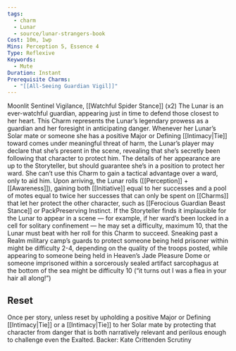 ```yaml
---
tags:
  - charm
  - Lunar
  - source/lunar-strangers-book
Cost: 10m, 1wp
Mins: Perception 5, Essence 4
Type: Reflexive
Keywords:
  - Mute
Duration: Instant
Prerequisite Charms:
  - "[[All-Seeing Guardian Vigil]]"
---
```

Moonlit Sentinel Vigilance, [[Watchful Spider Stance]] (x2) The Lunar is an ever-watchful guardian, appearing just in time to defend those closest to her heart.
This Charm represents the Lunar’s legendary prowess as a guardian and her foresight in anticipating danger. Whenever her Lunar’s Solar mate or someone she has a positive Major or Defining [[Intimacy|Tie]] toward comes under meaningful threat of harm, the Lunar’s player may declare that she’s present in the scene, revealing that she’s secretly been following that character to protect him. The details of her appearance are up to the Storyteller, but should guarantee she’s in a position to protect her ward. She can’t use this Charm to gain a tactical advantage over a ward, only to aid him.
Upon arriving, the Lunar rolls ([[Perception]] + [[Awareness]]), gaining both [[Initiative]] equal to her successes and a pool of motes equal to twice her successes that can only be spent on [[Charms]] that let her protect the other character, such as [[Ferocious Guardian Beast Stance]] or PackPreserving Instinct.
If the Storyteller finds it implausible for the Lunar to appear in a scene — for example, if her ward’s been locked in a cell for solitary confinement — he may set a difficulty, maximum 10, that the Lunar must beat with her roll for this Charm to succeed. Sneaking past a Realm military camp’s guards to protect someone being held prisoner within might be difficulty 2-4, depending on the quality of the troops posted, while appearing to someone being held in Heaven’s Jade Pleasure Dome or someone imprisoned within a sorcerously sealed artifact sarcophagus at the bottom of the sea might be difficulty 10 (“it turns out I was a flea in your hair all along!”) 
## Reset 
Once per story, unless reset by upholding a positive Major or Defining [[Intimacy|Tie]] or a [[Intimacy|Tie]] to her Solar mate by protecting that character from danger that is both narratively relevant and perilous enough to challenge even the Exalted.
Backer: Kate Crittenden Scrutiny